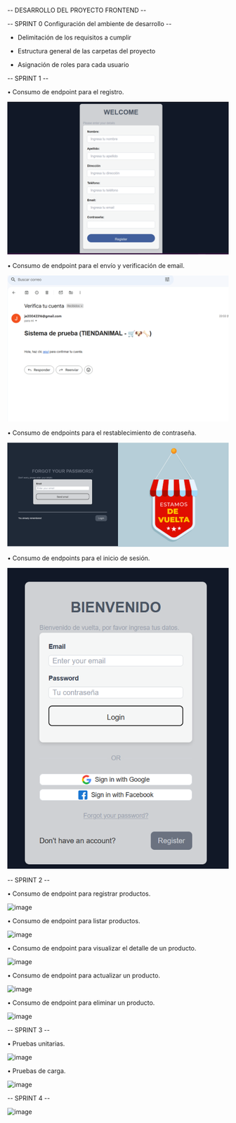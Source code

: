 -- DESARROLLO DEL PROYECTO FRONTEND --

-- SPRINT 0 Configuración del ambiente de desarrollo --

- Delimitación de los requisitos a cumplir

- Estructura general de las carpetas del proyecto

- Asignación de roles para cada usuario


-- SPRINT 1 -- 

•	Consumo de endpoint para el registro.

![alt text](image.png)

•	Consumo de endpoint para el envío y verificación de email.

![alt text](image-1.png)

•	Consumo de endpoints para el restablecimiento de contraseña.

![alt text](image-2.png)

•	Consumo de endpoints para el inicio de sesión.

![alt text](image-3.png)


-- SPRINT 2 -- 

•	Consumo de endpoint para registrar productos.


![image](https://github.com/user-attachments/assets/809571fe-cb50-432c-9f09-52264caf7952)


•	Consumo de endpoint para listar productos.

![image](https://github.com/user-attachments/assets/68395720-f8ae-4adf-aa97-6ad08294f426)


•	Consumo de endpoint para visualizar el detalle de un producto.

![image](https://github.com/user-attachments/assets/522205bf-4e52-4328-9014-467838ac198d)


•	Consumo de endpoint para actualizar un producto.

![image](https://github.com/user-attachments/assets/0de07bd9-919f-447c-a091-f088fac90a8e)


•	Consumo de endpoint para eliminar un producto.


![image](https://github.com/user-attachments/assets/e0e8fb6b-8119-466b-a15c-d6df61ac5311)


-- SPRINT 3 --

•	Pruebas unitarias.

![image](https://github.com/user-attachments/assets/5e7556b0-e9db-4c94-8a4b-b1128dd29221)


•	Pruebas de carga.

![image](https://github.com/user-attachments/assets/d46d6570-d7a8-4506-9216-22a5258e35e6)


-- SPRINT 4 --

![image](https://github.com/user-attachments/assets/346f2b66-af43-45b3-9c04-4d833fb558c6)

